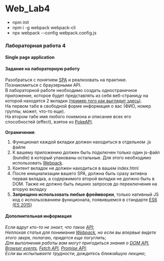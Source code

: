 # Web_Lab4

* npm init
* npm i -g webpack webpack-cli
* npx webpack --config webpack.config.js


### Лабораторная работа 4
#### Single page application

#### Задание на лабораторную работу
Разобраться с понятием [SPA](https://ru.wikipedia.org/wiki/%D0%9E%D0%B4%D0%BD%D0%BE%D1%81%D1%82%D1%80%D0%B0%D0%BD%D0%B8%D1%87%D0%BD%D0%BE%D0%B5_%D0%BF%D1%80%D0%B8%D0%BB%D0%BE%D0%B6%D0%B5%D0%BD%D0%B8%D0%B5) и реализовать на практике. Познакомиться с браузерными API.\
В лабораторной работе необходимо создать одностраничное приложение, которое будет представлять из себя веб-страницу на которой находятся 2 вкладки [(пример того как выглядит здесь)](https://getbootstrap.com/docs/4.0/components/navs/#javascript-behavior).\
На первом табе в свободной форме информация о вас (ФИО, номер группы, может, что-то еще).\
На втором табе имя любого покемона и описание всех его способностей (effect), взятое из [PokeAPI](https://pokeapi.co/).\
\
**Ограничения**:
 1. Функционал каждой вкладки должен находиться в отдельном .js файле
 2. К вашему приложению должен быть подключен только один js-файл (bundle) в который упакованы остальные. Для этого необходимо использовать [Webpack](https://webpack.js.org/).
 3. Контент вкладок не должен находиться в вашем index.html
 4. После инициализации вашего SPA, должна быть сразу активна первая вкладка, а содержимого второй вкладки не должно быть в DOM. Также не должно быть лишних запросов до переключения на вторую вкладку
 5. **Запрещено использовать любые фреймворки**, только нативный JS код с использованием функционала, появившемся в стандарте [ES6 (ES 2015)](https://habr.com/ru/post/460741/)


#### Дополнительная информация
*Если вдруг кто-то не знает, что такое [API](https://ru.wikipedia.org/wiki/API)*;\
*Неплохая статья для понимания [Webpack](https://medium.com/nuances-of-programming/%D0%B2%D0%B2%D0%B5%D0%B4%D0%B5%D0%BD%D0%B8%D0%B5-%D0%B2-webpack-%D0%B4%D0%BB%D1%8F-%D0%BD%D0%BE%D0%B2%D0%B8%D1%87%D0%BA%D0%BE%D0%B2-6cafbf562386), но если вы впервые видете этого зверя, полагаю, придется еще погуглить*;\
*Для выполнения работы вам могут пригодиться знания о [DOM API](https://learn.javascript.ru/document), [Browser events](https://learn.javascript.ru/introduction-browser-events), [Fetch API](https://learn.javascript.ru/fetch), [Promise API](https://learn.javascript.ru/promise-api)*;\
*Если вы испытываете трудности, дождитесь ближайшую лекцию*;
